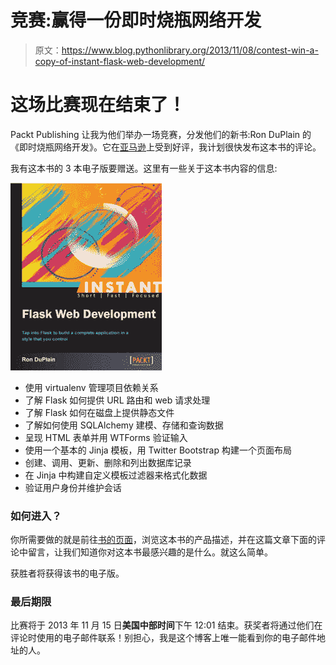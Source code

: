 # 竞赛:赢得一份即时烧瓶网络开发

> 原文：<https://www.blog.pythonlibrary.org/2013/11/08/contest-win-a-copy-of-instant-flask-web-development/>

# 这场比赛现在结束了！

Packt Publishing 让我为他们举办一场竞赛，分发他们的新书:Ron DuPlain 的《即时烧瓶网络开发》。它在[亚马逊](http://www.amazon.com/gp/product/1782169628/ref=as_li_ss_tl?ie=UTF8&camp=1789&creative=390957&creativeASIN=1782169628&linkCode=as2&tag=thmovsthpy-20)上受到好评，我计划很快发布这本书的评论。

我有这本书的 3 本电子版要赠送。这里有一些关于这本书内容的信息:

[![instant_flask](img/51adfac22a8a5dc31ee07fdef61d6251.png)](https://www.blog.pythonlibrary.org/wp-content/uploads/2013/11/instant_flask.png)

*   使用 virtualenv 管理项目依赖关系
*   了解 Flask 如何提供 URL 路由和 web 请求处理
*   了解 Flask 如何在磁盘上提供静态文件
*   了解如何使用 SQLAlchemy 建模、存储和查询数据
*   呈现 HTML 表单并用 WTForms 验证输入
*   使用一个基本的 Jinja 模板，用 Twitter Bootstrap 构建一个页面布局
*   创建、调用、更新、删除和列出数据库记录
*   在 Jinja 中构建自定义模板过滤器来格式化数据
*   验证用户身份并维护会话

### 如何进入？

你所需要做的就是前往[书的页面](http://www.packtpub.com/flask-web-development/book)，浏览这本书的产品描述，并在这篇文章下面的评论中留言，让我们知道你对这本书最感兴趣的是什么。就这么简单。

获胜者将获得该书的电子版。

### 最后期限

比赛将于 2013 年 11 月 15 日**美国中部时间**下午 12:01 结束。获奖者将通过他们在评论时使用的电子邮件联系！别担心，我是这个博客上唯一能看到你的电子邮件地址的人。